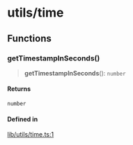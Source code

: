 # utils/time

## Functions

### getTimestampInSeconds()

> **getTimestampInSeconds**(): `number`

#### Returns

`number`

#### Defined in

[lib/utils/time.ts:1](https://github.com/PufferFinance/puffer-sdk/blob/9a2052c66d4e242693f95406bd756015cdd4bdd5/lib/utils/time.ts#L1)
